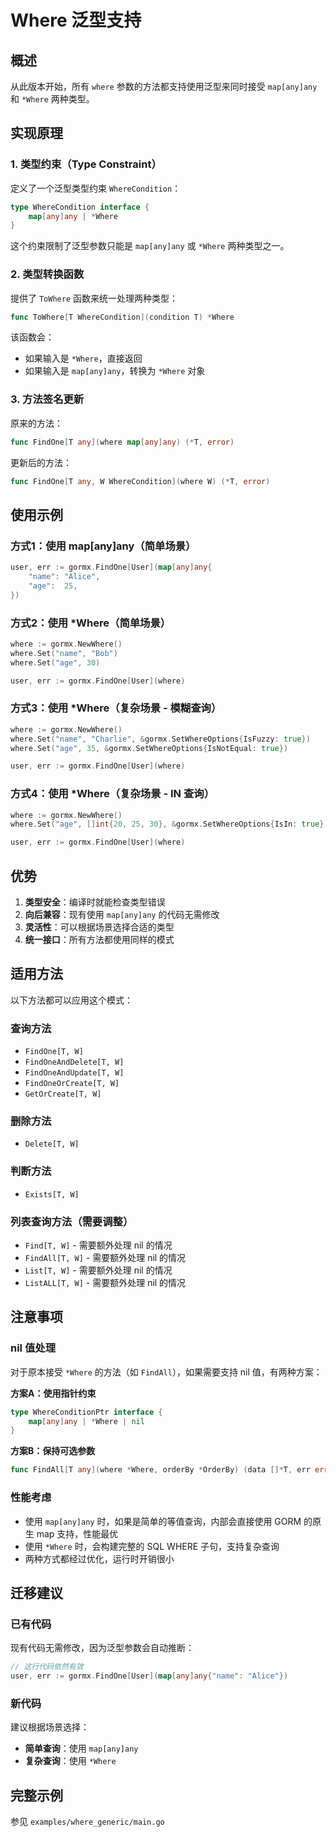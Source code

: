 # Where 泛型支持

## 概述

从此版本开始，所有 `where` 参数的方法都支持使用泛型来同时接受 `map[any]any` 和 `*Where` 两种类型。

## 实现原理

### 1. 类型约束（Type Constraint）

定义了一个泛型类型约束 `WhereCondition`：

```go
type WhereCondition interface {
	map[any]any | *Where
}
```

这个约束限制了泛型参数只能是 `map[any]any` 或 `*Where` 两种类型之一。

### 2. 类型转换函数

提供了 `ToWhere` 函数来统一处理两种类型：

```go
func ToWhere[T WhereCondition](condition T) *Where
```

该函数会：
- 如果输入是 `*Where`，直接返回
- 如果输入是 `map[any]any`，转换为 `*Where` 对象

### 3. 方法签名更新

原来的方法：
```go
func FindOne[T any](where map[any]any) (*T, error)
```

更新后的方法：
```go
func FindOne[T any, W WhereCondition](where W) (*T, error)
```

## 使用示例

### 方式1：使用 map[any]any（简单场景）

```go
user, err := gormx.FindOne[User](map[any]any{
	"name": "Alice",
	"age":  25,
})
```

### 方式2：使用 *Where（简单场景）

```go
where := gormx.NewWhere()
where.Set("name", "Bob")
where.Set("age", 30)

user, err := gormx.FindOne[User](where)
```

### 方式3：使用 *Where（复杂场景 - 模糊查询）

```go
where := gormx.NewWhere()
where.Set("name", "Charlie", &gormx.SetWhereOptions{IsFuzzy: true})
where.Set("age", 35, &gormx.SetWhereOptions{IsNotEqual: true})

user, err := gormx.FindOne[User](where)
```

### 方式4：使用 *Where（复杂场景 - IN 查询）

```go
where := gormx.NewWhere()
where.Set("age", []int{20, 25, 30}, &gormx.SetWhereOptions{IsIn: true})

user, err := gormx.FindOne[User](where)
```

## 优势

1. **类型安全**：编译时就能检查类型错误
2. **向后兼容**：现有使用 `map[any]any` 的代码无需修改
3. **灵活性**：可以根据场景选择合适的类型
4. **统一接口**：所有方法都使用同样的模式

## 适用方法

以下方法都可以应用这个模式：

### 查询方法
- `FindOne[T, W]`
- `FindOneAndDelete[T, W]`
- `FindOneAndUpdate[T, W]`
- `FindOneOrCreate[T, W]`
- `GetOrCreate[T, W]`

### 删除方法
- `Delete[T, W]`

### 判断方法
- `Exists[T, W]`

### 列表查询方法（需要调整）
- `Find[T, W]` - 需要额外处理 nil 的情况
- `FindAll[T, W]` - 需要额外处理 nil 的情况
- `List[T, W]` - 需要额外处理 nil 的情况
- `ListALL[T, W]` - 需要额外处理 nil 的情况

## 注意事项

### nil 值处理

对于原本接受 `*Where` 的方法（如 `FindAll`），如果需要支持 nil 值，有两种方案：

**方案A：使用指针约束**
```go
type WhereConditionPtr interface {
	map[any]any | *Where | nil
}
```

**方案B：保持可选参数**
```go
func FindAll[T any](where *Where, orderBy *OrderBy) (data []*T, err error)
```

### 性能考虑

- 使用 `map[any]any` 时，如果是简单的等值查询，内部会直接使用 GORM 的原生 map 支持，性能最优
- 使用 `*Where` 时，会构建完整的 SQL WHERE 子句，支持复杂查询
- 两种方式都经过优化，运行时开销很小

## 迁移建议

### 已有代码

现有代码无需修改，因为泛型参数会自动推断：

```go
// 这行代码依然有效
user, err := gormx.FindOne[User](map[any]any{"name": "Alice"})
```

### 新代码

建议根据场景选择：
- **简单查询**：使用 `map[any]any`
- **复杂查询**：使用 `*Where`

## 完整示例

参见 `examples/where_generic/main.go`

